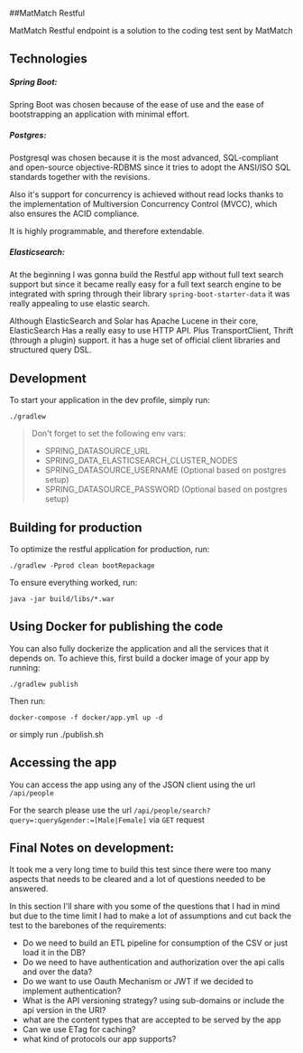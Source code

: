 ##MatMatch Restful

MatMatch Restful endpoint is a solution to the coding test sent by MatMatch

## Technologies
##### Spring Boot:
Spring Boot was chosen because of the ease of use and the ease of
bootstrapping an application with minimal effort.

##### Postgres:
Postgresql was chosen because it is the most advanced, SQL-compliant
and open-source objective-RDBMS since it tries to adopt the ANSI/ISO SQL
standards together with the revisions.

Also it's support for concurrency is achieved without read locks thanks
to the implementation of Multiversion Concurrency Control (MVCC),
which also ensures the ACID compliance.

It is highly programmable, and therefore extendable.

##### Elasticsearch:
At the beginning I was gonna build the Restful app without full text
search support but since it became really easy for a full text search
engine to be integrated with spring through their library
`spring-boot-starter-data` it was really appealing to use elastic search.

Although ElasticSearch and Solar has Apache Lucene in their core, ElasticSearch
Has a really easy to use HTTP API. Plus TransportClient, Thrift (through a plugin)
support. it has a huge set of official client libraries and structured query DSL.


## Development

To start your application in the dev profile, simply run:

    ./gradlew


> Don't forget to set the following env vars:
> * SPRING_DATASOURCE_URL
> * SPRING_DATA_ELASTICSEARCH_CLUSTER_NODES
> * SPRING_DATASOURCE_USERNAME (Optional based on postgres setup)
> * SPRING_DATASOURCE_PASSWORD (Optional based on postgres setup)

## Building for production

To optimize the restful application for production, run:

    ./gradlew -Pprod clean bootRepackage

To ensure everything worked, run:

    java -jar build/libs/*.war

## Using Docker for publishing the code
You can also fully dockerize the application and all the services that it depends on.
To achieve this, first build a docker image of your app by running:

    ./gradlew publish

Then run:

    docker-compose -f docker/app.yml up -d

or simply run
    ./publish.sh

## Accessing the app
You can access the app using any of the JSON client using the url `/api/people`

For the search please use the url `/api/people/search?query=:query&gender:=[Male|Female]`
via `GET` request

## Final Notes on development:

It took me a very long time to build this test since there were too many aspects that
needs to be cleared and a lot of questions needed to be answered.

In this section I'll share with you some of the questions that I had in mind but due to
the time limit I had to make a lot of assumptions and cut back the test to the barebones
of the requirements:
* Do we need to build an ETL pipeline for consumption of the CSV or just load it in the DB?
* Do we need to have authentication and authorization over the api calls and over the data?
* Do we want to use Oauth Mechanism or JWT if we decided to implement authentication?
* What is the API versioning strategy? using sub-domains or include the api version in the URI?
* what are the content types that are accepted to be served by the app
* Can we use ETag for caching?
* what kind of protocols our app supports?